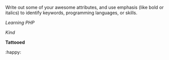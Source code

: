 Write out some of your awesome attributes, and use emphasis (like bold or italics) to identify keywords, programming languages, or skills.

*Learning PHP*

*Kind*

**Tattooed**

:happy:
